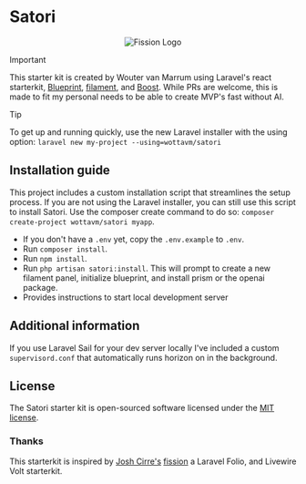 # Satori

<p align="center">
  <picture>
    <source media="(prefers-color-scheme: dark)" srcset="https://banners.beyondco.de/satori.png?theme=dark&packageManager=composer+require&packageName=wottavm%2Fsatori&pattern=leaf&style=style_2&description=An+opinionated+Laravel%2C+Filament%2C+Blueprint%2C+and+React+starter+kit.&md=1&showWatermark=0&fontSize=100px&images=sun">
    <source media="(prefers-color-scheme: light)" srcset="https://banners.beyondco.de/satori.png?theme=light&packageManager=composer+require&packageName=wottavm%2Fsatori&pattern=leaf&style=style_2&description=An+opinionated+Laravel%2C+Filament%2C+Blueprint%2C+and+React+starter+kit.&md=1&showWatermark=0&fontSize=100px&images=sun">
    <img alt="Fission Logo" src="https://banners.beyondco.de/satori.png?theme=light&packageManager=composer+require&packageName=wottavm%2Fsatori&pattern=leaf&style=style_2&description=An+opinionated+Laravel%2C+Filament%2C+Blueprint%2C+and+React+starter+kit.&md=1&showWatermark=0&fontSize=100px&images=sun">
  </picture>
</p>

> [!IMPORTANT]
> This starter kit is created by Wouter van Marrum using Laravel's react starterkit, [Blueprint](https://blueprint.laravelshift.com), [filament](https://filamentphp.com), and [Boost](https://boost.laravel.com). While PRs are welcome, this is made to fit my personal needs to be able to create MVP's fast without AI.

> [!TIP]
> To get up and running quickly, use the new Laravel installer with the using option: `laravel new my-project --using=wottavm/satori`

## Installation guide

This project includes a custom installation script that streamlines the setup process. If you are not using the Laravel installer, you can still use this script to install Satori. Use the composer create command to do so: `composer create-project wottavm/satori myapp`.

- If you don't have a `.env` yet, copy the `.env.example` to `.env`.
- Run `composer install`.
- Run `npm install`.
- Run `php artisan satori:install`. This will prompt to create a new filament panel, initialize blueprint, and install prism or the openai package.
- Provides instructions to start local development server

## Additional information

If you use Laravel Sail for your dev server locally I've included a custom `supervisord.conf` that automatically runs horizon on in the background.

## License

The Satori starter kit is open-sourced software licensed under the [MIT license](https://opensource.org/licenses/MIT).

### Thanks

This starterkit is inspired by [Josh Cirre's](https://x.com/joshcirre?utm_source=https://github.com/wotta/satori) [fission](https://github.com/joshcirre/fission) a Laravel Folio, and Livewire Volt starterkit.
